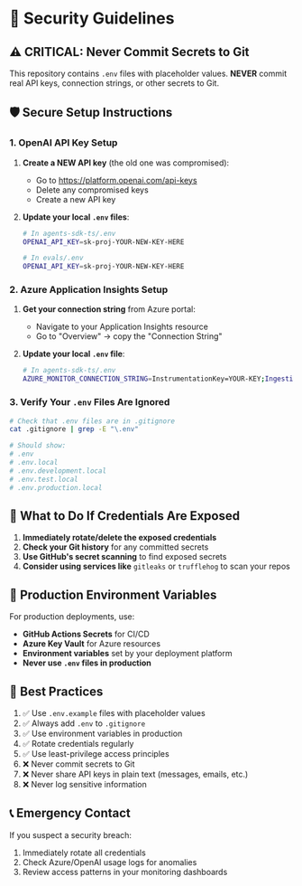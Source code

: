 # 🔐 Security Guidelines

## ⚠️ CRITICAL: Never Commit Secrets to Git

This repository contains `.env` files with placeholder values. **NEVER** commit real API keys, connection strings, or other secrets to Git.

## 🛡️ Secure Setup Instructions

### 1. OpenAI API Key Setup

1. **Create a NEW API key** (the old one was compromised):
   - Go to https://platform.openai.com/api-keys
   - Delete any compromised keys
   - Create a new API key
   
2. **Update your local `.env` files**:
   ```bash
   # In agents-sdk-ts/.env
   OPENAI_API_KEY=sk-proj-YOUR-NEW-KEY-HERE
   
   # In evals/.env  
   OPENAI_API_KEY=sk-proj-YOUR-NEW-KEY-HERE
   ```

### 2. Azure Application Insights Setup

1. **Get your connection string** from Azure portal:
   - Navigate to your Application Insights resource
   - Go to "Overview" → copy the "Connection String"
   
2. **Update your local `.env` file**:
   ```bash
   # In agents-sdk-ts/.env
   AZURE_MONITOR_CONNECTION_STRING=InstrumentationKey=YOUR-KEY;IngestionEndpoint=https://YOUR-REGION.in.applicationinsights.azure.com/;LiveEndpoint=https://YOUR-REGION.livediagnostics.monitor.azure.com/;ApplicationId=YOUR-APP-ID
   ```

### 3. Verify Your `.env` Files Are Ignored

```bash
# Check that .env files are in .gitignore
cat .gitignore | grep -E "\.env"

# Should show:
# .env
# .env.local
# .env.development.local
# .env.test.local  
# .env.production.local
```

## 🚨 What to Do If Credentials Are Exposed

1. **Immediately rotate/delete the exposed credentials**
2. **Check your Git history** for any committed secrets
3. **Use GitHub's secret scanning** to find exposed secrets
4. **Consider using services like** `gitleaks` or `trufflehog` to scan your repos

## 🔧 Production Environment Variables

For production deployments, use:
- **GitHub Actions Secrets** for CI/CD
- **Azure Key Vault** for Azure resources  
- **Environment variables** set by your deployment platform
- **Never use `.env` files in production**

## 🎯 Best Practices

1. ✅ Use `.env.example` files with placeholder values
2. ✅ Always add `.env` to `.gitignore`
3. ✅ Use environment variables in production
4. ✅ Rotate credentials regularly
5. ✅ Use least-privilege access principles
6. ❌ Never commit secrets to Git
7. ❌ Never share API keys in plain text (messages, emails, etc.)
8. ❌ Never log sensitive information

## 📞 Emergency Contact

If you suspect a security breach:
1. Immediately rotate all credentials
2. Check Azure/OpenAI usage logs for anomalies
3. Review access patterns in your monitoring dashboards